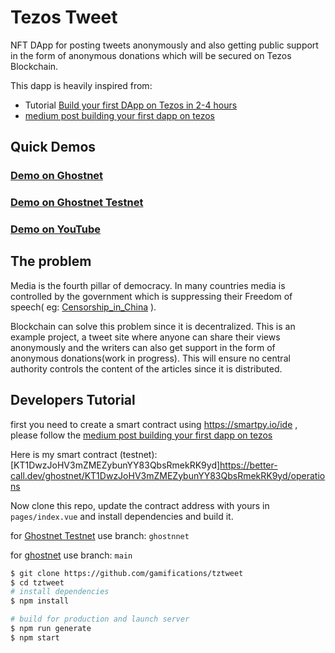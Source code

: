 # Tezos Tweet

NFT DApp for posting tweets anonymously and also getting public support in the form of anonymous donations which will be secured on Tezos Blockchain.

This dapp is heavily inspired from:
+ Tutorial [Build your first DApp on Tezos in 2-4 hours](https://styts.com/your-first-tezos-dapp) 
+  [medium post building your first dapp on tezos](https://medium.com/coinmonks/building-your-first-dapp-on-tezos-part-1-writing-smart-contract-on-smartpy-d7cdf27476f9)

## Quick Demos

### [Demo on Ghostnet](https://tez-talk.vercel.app/)
### [Demo on Ghostnet Testnet](https://tez-talk.vercel.app/)
### [Demo on YouTube](https://tez-talk.vercel.app/)


## The problem

Media is the fourth pillar of democracy. In many countries media is controlled by the government which is suppressing their Freedom of speech( eg: [Censorship_in_China](https://en.wikipedia.org/wiki/Censorship_in_China) ).

Blockchain can solve this problem since it is decentralized. This is an example project, a tweet site where anyone can share their views anonymously and the writers can also get support in the form of anonymous donations(work in progress). This will ensure no central authority controls the content of the articles since it is distributed.

## Developers Tutorial

first you need to create a smart contract using https://smartpy.io/ide , please follow the [medium post building your first dapp on tezos](https://medium.com/coinmonks/building-your-first-dapp-on-tezos-part-1-writing-smart-contract-on-smartpy-d7cdf27476f9)

Here is my smart contract (testnet): [KT1DwzJoHV3mZMEZybunYY83QbsRmekRK9yd]https://better-call.dev/ghostnet/KT1DwzJoHV3mZMEZybunYY83QbsRmekRK9yd/operations

Now clone this repo, update the contract address with yours in `pages/index.vue` and install dependencies and build it.

for [Ghostnet Testnet](https://tez-talk.vercel.app/) use branch: `ghostnnet`

for [ghostnet](https://tez-talk.vercel.app//) use branch: `main`


```bash
$ git clone https://github.com/gamifications/tztweet
$ cd tztweet
# install dependencies
$ npm install

# build for production and launch server
$ npm run generate
$ npm start
```

